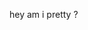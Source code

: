 hey am i pretty ?

<!---
tan-vir/tan-vir is a ✨ special ✨ repository because its `README.md` (this file) appears on your GitHub profile.
You can click the Preview link to take a look at your changes.
--->
